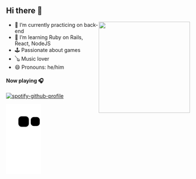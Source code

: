 ## Hi there 👋

<div>
<img align="right" alt:"anime-joão"  height=250 width=250 src="https://cdn.discordapp.com/attachments/606977663625854997/991490260347387984/ezgif-2-f56b9bfd38.gif">
<div/>

- 🔭 I’m currently practicing on back-end
- 🌱 I’m learning Ruby on Rails, React, NodeJS
- 🕹️ Passionate about games
- 🪕 Music lover
- 😄 Pronouns: he/him

#### Now playing 🎧
[![spotify-github-profile](https://spotify-github-profile.vercel.app/api/view?uid=22mzuim7lqosxo7v576hhcu4i&cover_image=true&theme=natemoo-re&bar_color=53b14f&bar_color_cover=true)](https://spotify-github-profile.vercel.app/api/view?uid=22mzuim7lqosxo7v576hhcu4i&redirect=true)

![Snake animation](https://github.com/devmagal/devmagal/blob/output/github-contribution-grid-snake.svg)

